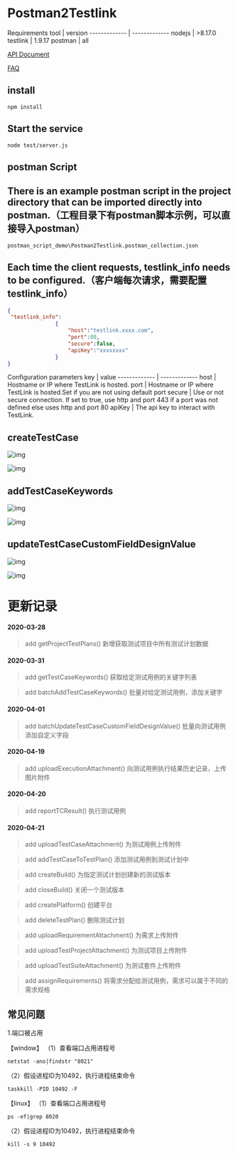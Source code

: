 # Postman2Testlink

Requirements
  tool  | version
  ------------- | -------------
 nodejs  | >8.17.0
 testlink  | 1.9.17
 postman  | all

[API Document](https://note.youdao.com/ynoteshare1/index.html?id=1b64f29437a77f86f0e22ac412987c54&type=note)

[FAQ](http://note.youdao.com/noteshare?id=64d99aed32db47d133f638908243b10b&sub=CCD48A85B9E34376AA8808B42800473E)


## install
```
npm install
```

## Start the service


```
node test/server.js
```

## postman Script


There is an example postman script in the project directory that can be imported directly into postman.（工程目录下有postman脚本示例，可以直接导入postman）
---


```
postman_script_demo\Postman2Testlink.postman_collection.json
```


Each time the client requests, testlink_info needs to be configured.（客户端每次请求，需要配置testlink_info）
---

```JSON
{
 "testlink_info":
               {
                   "host":"testlink.xxxx.com",
                   "port":80,
                   "secure":false, 
                   "apiKey":"xxxxxxxx"
               }
}
```

 Configuration parameters
  key  | value
  ------------- | -------------
 host  | Hostname or IP where TestLink is hosted.
 port  | Hostname or IP where TestLink is hosted.Set if you are not using default port
 secure  |  Use or not secure connection. If set to true, use http and port 443 if a port was not defined else uses http and port 80
 apiKey  | The api key to interact with TestLink.

## createTestCase

![img](static/images/createTestCase.png)

![img](static/images/addTestCaseKeywordsTestlinkUI.png)

## addTestCaseKeywords

![img](static/images/addTestCaseKeywords.png)

![img](static/images/addTestCaseKeywordsTestlinkUI.png)

## updateTestCaseCustomFieldDesignValue

![img](static/images/updateTestCaseCustomFieldDesignValue.png)

![img](static/images/updateTestCaseCustomFieldDesignValueTestlinkUI.png)



# 更新记录

#### 2020-03-28
>add getProjectTestPlans() 新增获取测试项目中所有测试计划数据

#### 2020-03-31
>add getTestCaseKeywords() 获取给定测试用例的关键字列表

>add batchAddTestCaseKeywords() 批量对给定测试用例，添加关键字

#### 2020-04-01
>add batchUpdateTestCaseCustomFieldDesignValue() 批量向测试用例添加自定义字段

#### 2020-04-19
>add uploadExecutionAttachment() 向测试用例执行结果历史记录，上传图片附件

#### 2020-04-20
>add reportTCResult() 执行测试用例

#### 2020-04-21
>add uploadTestCaseAttachment() 为测试用例上传附件

>add addTestCaseToTestPlan() 添加测试用例到测试计划中

>add createBuild() 为指定测试计划创建新的测试版本

>add closeBuild() 关闭一个测试版本

>add createPlatform() 创建平台

>add deleteTestPlan() 删除测试计划

>add uploadRequirementAttachment() 为需求上传附件

>add uploadTestProjectAttachment() 为测试项目上传附件

>add uploadTestSuiteAttachment() 为测试套件上传附件

>add assignRequirements() 将需求分配给测试用例，需求可以属于不同的需求规格


## 常见问题

1.端口被占用

【window】
（1）查看端口占用进程号
```
netstat -ano|findstr "8021"
```
（2）假设进程ID为10492，执行进程结束命令
```
taskkill -PID 10492 -F
```

【linux】
（1）查看端口占用进程号
```
ps -ef|grep 8020
```
（2）假设进程ID为10492，执行进程结束命令
```
kill -s 9 10492
```